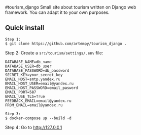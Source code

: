 #tourism_django
Small site about tourism written on Django web framework. You can adapt it to your own purposes.
 
 
## Quick install
```
Step 1: 
$ git clone https://github.com/artempy/tourism_django .
```
 
Step 2: 
Create a ```src/tourism/settings/.env``` file:
```
DATABASE_NAME=db_name
DATABASE_USER=db_user
DATABASE_PASSWORD=db_password
SECRET_KEY=your_secret_key
EMAIL_HOST=smtp.yandex.ru
EMAIL_HOST_USER=email@yandex.ru
EMAIL_HOST_PASSWORD=email_pasword
EMAIL_PORT=587
EMAIL_USE_TLS=True
FEEDBACK_EMAIL=email@yandex.ru
FROM_EMAIL=email@yandex.ru
```
 
```
Step 3:
$ docker-compose up --build -d
```

Step 4: Go to http://127.0.0.1
